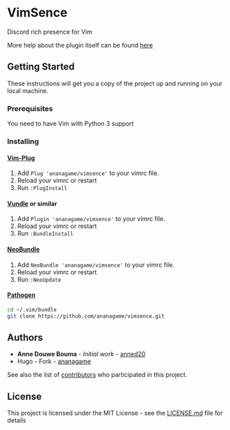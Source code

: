 # VimSence

Discord rich presence for Vim

More help about the plugin itself can be found [here](doc/vimsence.txt)

## Getting Started

These instructions will get you a copy of the project up and running on your local machine.

### Prerequisites

You need to have Vim with Python 3 support

### Installing

#### [Vim-Plug](https://github.com/junegunn/vim-plug)

1. Add `Plug 'ananagame/vimsence'` to your vimrc file.
2. Reload your vimrc or restart
3. Run `:PlugInstall`

#### [Vundle](https://github.com/VundleVim/Vundle.vim) or similar

1. Add `Plugin 'ananagame/vimsence'` to your vimrc file.
2. Reload your vimrc or restart
3. Run `:BundleInstall`

#### [NeoBundle](https://github.com/Shougo/neobundle.vim)

1. Add `NeoBundle 'ananagame/vimsence'` to your vimrc file.
2. Reload your vimrc or restart
3. Run `:NeoUpdate`

#### [Pathogen](https://github.com/tpope/vim-pathogen)

```sh
cd ~/.vim/bundle
git clone https://github.com/ananagame/vimsence.git
```

## Authors

* **Anne Douwe Bouma** - *Initial work* - [anned20](https://github.com/anned20)
* Hugo - Fork - [ananagame](https://github.com/ananagame)

See also the list of [contributors](https://github.com/ananagame/vimsence/contributors) who participated in this project.

## License

This project is licensed under the MIT License - see the [LICENSE.md](LICENSE.md) file for details
